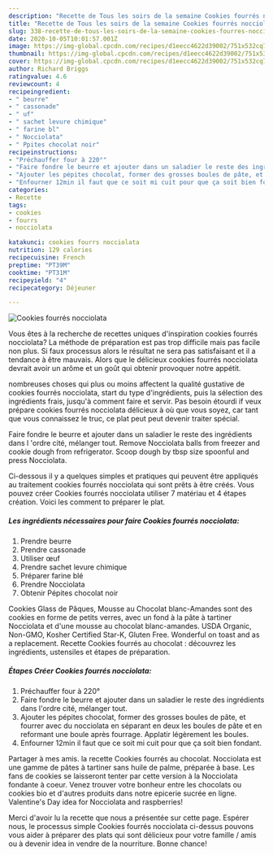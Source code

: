 ```yaml
---
description: "Recette de Tous les soirs de la semaine Cookies fourrés nocciolata"
title: "Recette de Tous les soirs de la semaine Cookies fourrés nocciolata"
slug: 338-recette-de-tous-les-soirs-de-la-semaine-cookies-fourres-nocciolata
date: 2020-10-05T10:01:57.001Z
image: https://img-global.cpcdn.com/recipes/d1eecc4622d39002/751x532cq70/cookies-fourres-nocciolata-photo-principale-de-la-recette.jpg
thumbnail: https://img-global.cpcdn.com/recipes/d1eecc4622d39002/751x532cq70/cookies-fourres-nocciolata-photo-principale-de-la-recette.jpg
cover: https://img-global.cpcdn.com/recipes/d1eecc4622d39002/751x532cq70/cookies-fourres-nocciolata-photo-principale-de-la-recette.jpg
author: Richard Briggs
ratingvalue: 4.6
reviewcount: 4
recipeingredient:
- " beurre"
- " cassonade"
- " uf"
- " sachet levure chimique"
- " farine bl"
- " Nocciolata"
- " Ppites chocolat noir"
recipeinstructions:
- "Préchauffer four à 220°"
- "Faire fondre le beurre et ajouter dans un saladier le reste des ingrédients dans l&#39;ordre cité, mélanger tout."
- "Ajouter les pépites chocolat, former des grosses boules de pâte, et fourrer avec du nocciolata en séparant en deux les boules de pâte et en reformant une boule après fourrage. Applatir légèrement les boules."
- "Enfourner 12min il faut que ce soit mi cuit pour que ça soit bien fondant."
categories:
- Recette
tags:
- cookies
- fourrs
- nocciolata

katakunci: cookies fourrs nocciolata 
nutrition: 129 calories
recipecuisine: French
preptime: "PT39M"
cooktime: "PT31M"
recipeyield: "4"
recipecategory: Déjeuner

---
```



![Cookies fourrés nocciolata](https://img-global.cpcdn.com/recipes/d1eecc4622d39002/751x532cq70/cookies-fourres-nocciolata-photo-principale-de-la-recette.jpg)

Vous êtes à la recherche de recettes uniques d'inspiration cookies fourrés nocciolata? La méthode de préparation est pas trop difficile mais pas facile non plus. Si faux processus alors le résultat ne sera pas satisfaisant et il a tendance à être mauvais. Alors que le délicieux cookies fourrés nocciolata devrait avoir un arôme et un goût qui obtenir provoquer notre appétit.

nombreuses choses qui plus ou moins affectent la qualité gustative de cookies fourrés nocciolata, start du type d'ingrédients, puis la sélection des ingrédients frais, jusqu'à comment faire et servir. Pas besoin étourdi if veux prépare cookies fourrés nocciolata délicieux à où que vous soyez, car tant que vous connaissez le truc, ce plat peut peut devenir traiter spécial.

Faire fondre le beurre et ajouter dans un saladier le reste des ingrédients dans l &#39;ordre cité, mélanger tout. Remove Nocciolata balls from freezer and cookie dough from refrigerator. Scoop dough by tbsp size spoonful and press Nocciolata.


Ci-dessous il y a quelques simples et pratiques qui peuvent être appliqués au traitement cookies fourrés nocciolata qui sont prêts à être créés. Vous pouvez créer Cookies fourrés nocciolata utiliser 7 matériau et 4 étapes création. Voici les comment to préparer le plat.

<!--inarticleads1-->

##### Les ingrédients nécessaires pour faire Cookies fourrés nocciolata:

1. Prendre  beurre
1. Prendre  cassonade
1. Utiliser  œuf
1. Prendre  sachet levure chimique
1. Préparer  farine blé
1. Prendre  Nocciolata
1. Obtenir  Pépites chocolat noir


Cookies Glass de Pâques, Mousse au Chocolat blanc-Amandes sont des cookies en forme de petits verres, avec un fond à la pâte à tartiner Nocciolata et d&#39;une mousse au chocolat blanc-amandes. USDA Organic, Non-GMO, Kosher Certified Star-K, Gluten Free. Wonderful on toast and as a replacement. Recette Cookies fourrés au chocolat : découvrez les ingrédients, ustensiles et étapes de préparation. 

<!--inarticleads2-->

##### Étapes Créer Cookies fourrés nocciolata:

1. Préchauffer four à 220°
1. Faire fondre le beurre et ajouter dans un saladier le reste des ingrédients dans l&#39;ordre cité, mélanger tout.
1. Ajouter les pépites chocolat, former des grosses boules de pâte, et fourrer avec du nocciolata en séparant en deux les boules de pâte et en reformant une boule après fourrage. Applatir légèrement les boules.
1. Enfourner 12min il faut que ce soit mi cuit pour que ça soit bien fondant.


Partager à mes amis. la recette Cookies fourrés au chocolat. Nocciolata est une gamme de pâtes à tartiner sans huile de palme, préparée à base. Les fans de cookies se laisseront tenter par cette version à la Nocciolata fondante à coeur. Venez trouver votre bonheur entre les chocolats ou cookies bio et d&#39;autres produits dans notre epicerie sucrée en ligne. Valentine&#39;s Day idea for Nocciolata and raspberries! 


Merci d'avoir lu la recette que nous a présentée sur cette page. Espérer nous, le processus simple Cookies fourrés nocciolata ci-dessus pouvons vous aider à préparer des plats qui sont délicieux pour votre famille / amis ou à devenir idea in vendre de la nourriture. Bonne chance!
